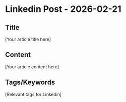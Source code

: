 # Linkedin Post - 2026-02-21

## Title
[Your article title here]

## Content
[Your article content here]

## Tags/Keywords
[Relevant tags for Linkedin]
